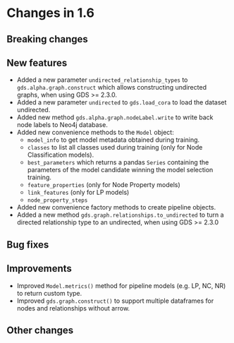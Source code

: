 # Changes in 1.6


## Breaking changes


## New features

* Added a new parameter `undirected_relationship_types` to `gds.alpha.graph.construct` which allows constructing undirected graphs, when using GDS >= 2.3.0.
* Added a new parameter `undirected` to `gds.load_cora` to load the dataset undirected.
* Added new method `gds.alpha.graph.nodeLabel.write` to write back node labels to Neo4j database.
* Added new convenience methods to the `Model` object:
  * `model_info` to get model metadata obtained during training.
  * `classes` to list all classes used during training (only for Node Classification models).
  * `best_parameters` which returns a pandas `Series` containing the parameters of the model candidate winning the model selection training.
  * `feature_properties` (only for Node Property models)
  * `link_features` (only for LP models)
  * `node_property_steps`
* Added new convenience factory methods to create pipeline objects.
* Added a new method `gds.graph.relationships.to_undirected` to turn a directed relationship type to an undirected, when using GDS >= 2.3.0

## Bug fixes


## Improvements

* Improved `Model.metrics()` method for pipeline models (e.g. LP, NC, NR) to return custom type.
* Improved `gds.graph.construct()` to support multiple dataframes for nodes and relationships without arrow.

## Other changes
